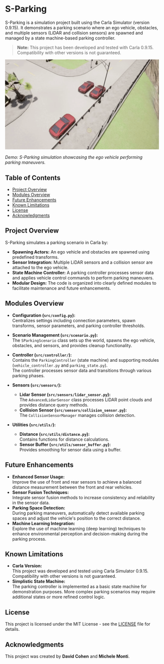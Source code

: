 # S-Parking

S-Parking is a simulation project built using the Carla Simulator (version 0.9.15). It demonstrates a parking scenario where an ego vehicle, obstacles, and multiple sensors (LiDAR and collision sensors) are spawned and managed by a state machine-based parking controller.

> **Note:** This project has been developed and tested with Carla 0.9.15. Compatibility with other versions is not guaranteed.

![S-Parking Demo](media/sparking_demo.gif)

*Demo: S-Parking simulation showcasing the ego vehicle performing parking maneuvers.*


## Table of Contents

- [Project Overview](#project-overview)
- [Modules Overview](#modules-overview)
- [Future Enhancements](#future-enhancements)
- [Known Limitations](#known-limitations)
- [License](#license)
- [Acknowledgments](#acknowledgments)

## Project Overview

S-Parking simulates a parking scenario in Carla by:

- **Spawning Actors:** An ego vehicle and obstacles are spawned using predefined transforms.
- **Sensor Integration:** Multiple LiDAR sensors and a collision sensor are attached to the ego vehicle.
- **State Machine Controller:** A parking controller processes sensor data and applies vehicle control commands to perform parking maneuvers.
- **Modular Design:** The code is organized into clearly defined modules to facilitate maintenance and future enhancements.


## Modules Overview

- **Configuration (`src/config.py`):**  
  Centralizes settings including connection parameters, spawn transforms, sensor parameters, and parking controller thresholds.

- **Scenario Management (`src/scenario.py`):**  
  The `SParkingScenario` class sets up the world, spawns the ego vehicle, obstacles, and sensors, and provides cleanup functionality.

- **Controller (`src/controller/`):**  
  Contains the `ParkingController` (state machine) and supporting modules (`vehicle_controller.py` and `parking_state.py`).  
  The controller processes sensor data and transitions through various parking phases.

- **Sensors (`src/sensors/`):**  
  - **Lidar Sensor (`src/sensors/lidar_sensor.py`):**  
    The `AdvancedLidarSensor` class processes LiDAR point clouds and provides distance query methods.
  - **Collision Sensor (`src/sensors/collision_sensor.py`):**  
    The `CollisionSensorManager` manages collision detection.

- **Utilities (`src/utils/`):**  
  - **Distance (`src/utils/distance.py`):**  
    Contains functions for distance calculations.
  - **Sensor Buffer (`src/utils/sensor_buffer.py`):**  
    Provides smoothing for sensor data using a buffer.

## Future Enhancements

- **Enhanced Sensor Usage:**  
  Improve the use of front and rear sensors to achieve a balanced distance measurement between the front and rear vehicles.
- **Sensor Fusion Techniques:**  
  Integrate sensor fusion methods to increase consistency and reliability in the sensor data.
- **Parking Space Detection:**  
  During parking maneuvers, automatically detect available parking spaces and adjust the vehicle's position to the correct distance.
- **Machine Learning Integration:**  
  Explore the use of machine learning (deep learning) techniques to enhance environmental perception and decision-making during the parking process.

## Known Limitations

- **Carla Version:**  
  This project was developed and tested using Carla Simulator 0.9.15. Compatibility with other versions is not guaranteed.
- **Simplistic State Machine:**  
  The parking controller is implemented as a basic state machine for demonstration purposes. More complex parking scenarios may require additional states or more refined control logic.

## License

This project is licensed under the MIT License - see the [LICENSE](LICENSE) file for details.

## Acknowledgments

This project was created by **David Cohen** and **Michele Monti**.